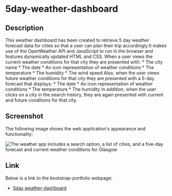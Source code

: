 # 5day-weather-dashboard

## Description
This weather dashboard has been created to retrieve 5 day weather forecast data for cities so that a user can plan their trip accordingly.It makes use of the OpenWeather API and JavaScript to run in the browser and features dynamically updated HTML and CSS.
When a user views the current weather conditions for that city they are presented with:
    * The city name
    * The date
    * An icon representation of weather conditions
    * The temperature
    * The humidity
    * The wind speed
Also, when the user views future weather conditions for that city they are presented with a 5-day forecast that displays:
    * The date
    * An icon representation of weather conditions
    * The temperature
    * The humidity
In addition, when the user clicks on a city in the search history, they are again presented with current and future conditions for that city.

## Screenshot

The following image shows the web application's appearance and functionality:

![The weather app includes a search option, a list of cities, and a five-day forecast and current weather conditions for Glasgow](/assets/images/Weather%20Dashboard.gif)

## Link

Below is a link to the bootstrap-portfolio webpage:

* [5day weather-dashboard](https://aobiaderi.github.io/5day-weather-dashboard/)